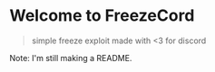# Welcome to FreezeCord
>simple freeze exploit made with <3 for discord

Note: I'm still making a README.
